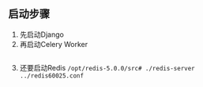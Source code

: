 ## 启动步骤
1. 先启动Django
2. 再启动Celery Worker 
```celery multi start w1 -A mysite -l info
```
3. 还要启动Redis
```/opt/redis-5.0.0/src# ./redis-server ../redis60025.conf```
